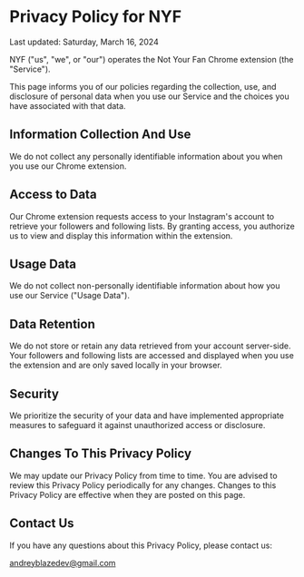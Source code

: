 # Privacy Policy for NYF

Last updated: Saturday, March 16, 2024

NYF ("us", "we", or "our") operates the Not Your Fan Chrome extension (the "Service").

This page informs you of our policies regarding the collection, use, and disclosure of personal data when you use our Service and the choices you have associated with that data.

## Information Collection And Use
We do not collect any personally identifiable information about you when you use our Chrome extension.

## Access to Data
Our Chrome extension requests access to your Instagram's account to retrieve your followers and following lists. By granting access, you authorize us to view and display this information within the extension.

## Usage Data
We do not collect non-personally identifiable information about how you use our Service ("Usage Data").

## Data Retention
We do not store or retain any data retrieved from your account server-side. Your followers and following lists are accessed and displayed when you use the extension and are only saved locally in your browser.

## Security
We prioritize the security of your data and have implemented appropriate measures to safeguard it against unauthorized access or disclosure.

## Changes To This Privacy Policy
We may update our Privacy Policy from time to time. You are advised to review this Privacy Policy periodically for any changes. Changes to this Privacy Policy are effective when they are posted on this page.

## Contact Us
If you have any questions about this Privacy Policy, please contact us:

andreyblazedev@gmail.com
